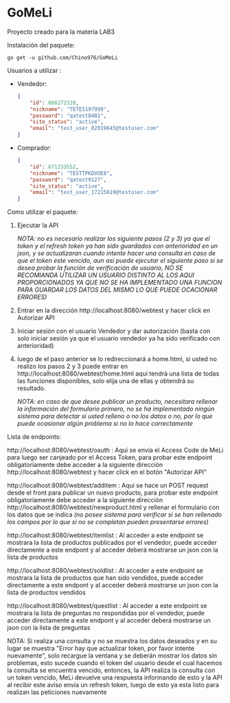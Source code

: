 # GoMeLi
Proyecto creado para la materia LAB3

Instalación del paquete:

```
go get -u github.com/Chino976/GoMeLi
```

Usuarios a utilizar :

- Vendedor:

  ```json
  {
      "id": 666272328,
      "nickname": "TETE5197999",
      "password": "qatest8481",
      "site_status": "active",
      "email": "test_user_82019645@testuser.com"
  }
  ```

- Comprador:

  ```json
  {
      "id": 671233552,
      "nickname": "TESTTPKDVOE8",
      "password": "qatest9127",
      "site_status": "active",
      "email": "test_user_17215619@testuser.com"
  }
  ```


Como utilizar el paquete:

1. Ejecutar la API

   *NOTA: no es necesario realizar los siguiente pasos (2 y 3) ya que el token y el refresh token ya han sido guardados con anterioridad en un json, y se actualizaran cuando intente hacer una consulta en caso de que el token este vencido, aun así puede ejecutar el siguiente paso si se desea probar la función de verificación de usuario, NO SE RECOMIANDA UTILIZAR UN USUARIO DISTINTO AL LOS AQUI PROPORCIONADOS YA QUE NO SE HA IMPLEMENTADO UNA FUNCION PARA GUARDAR LOS DATOS DEL MISMO LO QUE PUEDE OCACIONAR ERRORES)*

2. Entrar en la dirección http://localhost:8080/webtest y hacer click en Autorizar API

3. Iniciar sesión con el usuario Vendedor y dar autorización (basta con solo iniciar sesión ya que el usuario vendedor ya ha sido verificado con anterioridad)

4. luego de el paso anterior se lo redireccionará a home.html, si usted no realizo los pasos 2 y 3 puede entrar en http://localhost:8080/webtest/home.html aquí tendrá una lista de todas las funciones disponibles, solo elija una de ellas y obtendrá su resultado.

   *NOTA: en caso de que desee publicar un producto, necesitara rellenar la información del formulario primero, no se ha implementado ningún sistema para detectar si usted relleno o no los datos o no, por lo que puede ocasionar algún problema si no lo hace correctamente*

Lista de endpoints:

http://localhost:8080/webtest/oauth : Aquí se envía el Access Code de MeLi para luego ser canjeado por el Access Token, para probar este endpoint obligatoriamente debe acceder a la siguiente dirección http://localhost:8080/webtest y hacer click en el botón "Autorizar API"

http://localhost:8080/webtest/additem : Aqui se hace un POST request desde el front para publicar un nuevo producto, para probar este endpoint obligatoriamente debe acceder a la siguiente dirección http://localhost:8080/webtest/newproduct.html y rellenar el formulario con los datos que se indica *(no posee sistema para verificar si se han rellenado los campos por lo que si no se completan pueden presentarse errores)*

http://localhost:8080/webtest/itemlist : Al acceder a este endpoint se mostrara la lista de productos publicados por el vendedor, puede acceder directamente a este endpont y al acceder deberá mostrarse un json con la lista de productos

http://localhost:8080/webtest/soldlist : Al acceder a este endpoint se mostrara la lista de productos que han sido vendidos, puede acceder directamente a este endpont y al acceder deberá mostrarse un json con la lista de productos vendidos

http://localhost:8080/webtest/questlist : Al acceder a este endpoint se mostrara la lista de preguntas no respondidas por el vendedor, puede acceder directamente a este endpont y al acceder deberá mostrarse un json con la lista de preguntas

NOTA: Si realiza una consulta y no se muestra los datos deseados y en su lugar se muestra "Error hay que actualizar token, por favor intente nuevamente", solo recargue la ventana y se deberán mostrar los datos sin problemas, esto sucede cuando el token del usuario desde el cual hacemos la consulta se encuentra vencido, entonces, la API realiza la consulta con un token vencido, MeLi devuelve una respuesta informando de esto y la API al recibir este aviso envía un refresh token, luego de esto ya esta listo para realizan las peticiones nuevamente

